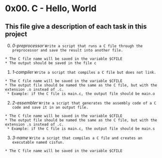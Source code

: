 # **0x00. C - Hello, World**

## **This file give a description of each task in this project**

0. *0-preprocessor*
`Write a script that runs a C file through the preprocessor and save the result into another file.`
~~~~
* The C file name will be saved in the variable $CFILE
* The output should be saved in the file c
~~~~

1. *1-compiler*
`Write a script that compiles a C file but does not link.`
~~~~
* The C file name will be saved in the variable $CFILE
* The output file should be named the same as the C file, but with the extension .o instead of .c.
 * Example: if the C file is main.c, the output file should be main.o
~~~~

2. *2-assembler*
`Write a script that generates the assembly code of a C code and save it in an output file.`
~~~~
* The C file name will be saved in the variable $CFILE
* The output file should be named the same as the C file, but with the extension .s instead of .c.
 * Example: if the C file is main.c, the output file should be main.s
~~~~

3. *3-name*
`Write a script that compiles a C file and creates an executable named cisfun.`
~~~~
* The C file name will be saved in the variable $CFILE
~~~~



